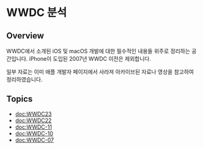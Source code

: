 # WWDC 분석

## Overview

WWDC에서 소개된 iOS 및 macOS 개발에 대한 필수적인 내용들 위주로 정리하는 공간입니다. iPhone이 도입된 2007년 WWDC 이전은 제외합니다. 

일부 자료는 이미 애플 개발자 페이지에서 사라져 아카이브된 자료나 영상을 참고하여 정리하였습니다.

## Topics

- <doc:WWDC23>
- <doc:WWDC22>
- <doc:WWDC-11>
- <doc:WWDC-10>
- <doc:WWDC-07>

